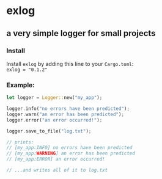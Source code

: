 # exlog
## a very simple logger for small projects

### Install
Install `exlog` by adding this line to your `Cargo.toml`:  
`exlog = "0.1.2"`

### Example:
```rs
let logger = Logger::new("my_app");

logger.info("no errors have been predicted");
logger.warn("an error has been predicted");
logger.error("an error occurred!");

logger.save_to_file("log.txt");

// prints:
// [my_app:INFO] no errors have been predicted
// [my_app:WARNING] an error has been predicted
// [my_app:ERROR] an error occurred!

// ...and writes all of it to log.txt
```
